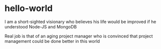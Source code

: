 # hello-world
I am a short-sighted visionary who believes his life would be improved if he understood Node-JS and MongoDB

Real job is that of an aging project manager who is convinced that project management could be done better in this world
